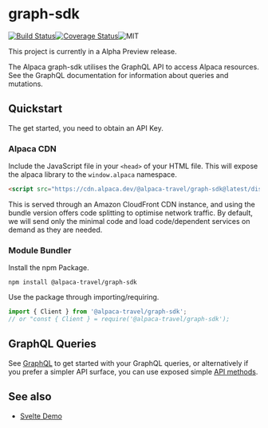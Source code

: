 # graph-sdk

[![Build Status](https://travis-ci.com/AlpacaTravel/graph-sdk.svg?branch=master)](https://travis-ci.com/AlpacaTravel/graph-sdk)[![Coverage Status](https://coveralls.io/repos/github/AlpacaTravel/graph-sdk/badge.svg?branch=master)](https://coveralls.io/github/AlpacaTravel/graph-sdk?branch=master)![MIT](https://img.shields.io/npm/l/@alpaca-travel/graph-sdk)

This project is currently in a Alpha Preview release.

The Alpaca graph-sdk utilises the GraphQL API to access Alpaca resources. See the GraphQL documentation for information about queries and mutations.

## Quickstart

The get started, you need to obtain an API Key.

### Alpaca CDN

Include the JavaScript file in your `<head>` of your HTML file. This will expose the alpaca library to the `window.alpaca` namespace.

```html
<script src="https://cdn.alpaca.dev/@alpaca-travel/graph-sdk@latest/dist/bundle.js"></script>
```

This is served through an Amazon CloudFront CDN instance, and using the bundle version offers
code splitting to optimise network traffic. By default, we will send only the minimal code and load code/dependent services on demand as they are needed.

### Module Bundler

Install the npm Package.

```shell
npm install @alpaca-travel/graph-sdk
```

Use the package through importing/requiring.

```javascript
import { Client } from '@alpaca-travel/graph-sdk';
// or "const { Client } = require('@alpaca-travel/graph-sdk');
```

## GraphQL Queries

See [GraphQL](https://github.com/AlpacaTravel/graph-sdk/tree/master/docs/graphql.md) to get started with your GraphQL queries, or alternatively if you prefer a simpler API surface, you can use exposed simple [API methods](https://github.com/AlpacaTravel/graph-sdk/blob/master/docs/methods.md).

## See also

- [Svelte Demo](https://github.com/AlpacaTravel/graph-sdk-svelte-demo)
